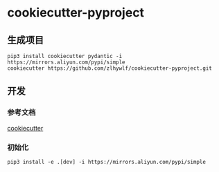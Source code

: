 # cookiecutter-pyproject

## 生成项目

```shell
pip3 install cookiecutter pydantic -i https://mirrors.aliyun.com/pypi/simple
cookiecutter https://github.com/zlhywlf/cookiecutter-pyproject.git
```

## 开发

### 参考文档

[cookiecutter](https://cookiecutter.readthedocs.io/en/stable/)

### 初始化

```shell
pip3 install -e .[dev] -i https://mirrors.aliyun.com/pypi/simple
```
